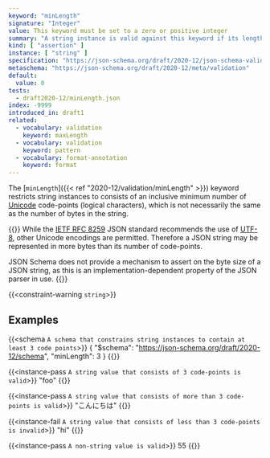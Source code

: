 ```yaml
---
keyword: "minLength"
signature: "Integer"
value: This keyword must be set to a zero or positive integer
summary: "A string instance is valid against this keyword if its length is greater than, or equal to, the value of this keyword."
kind: [ "assertion" ]
instance: [ "string" ]
specification: "https://json-schema.org/draft/2020-12/json-schema-validation.html#section-6.3.2"
metaschema: "https://json-schema.org/draft/2020-12/meta/validation"
default:
  value: 0
tests:
  - draft2020-12/minLength.json
index: -9999
introduced_in: draft1
related:
  - vocabulary: validation
    keyword: maxLength
  - vocabulary: validation
    keyword: pattern
  - vocabulary: format-annotation
    keyword: format
---
```


The [`minLength`]({{< ref "2020-12/validation/minLength" >}}) keyword restricts string instances to consists of an inclusive
minimum number of [Unicode](https://unicode.org) code-points (logical
characters), which is not necessarily the same as the number of bytes in the
string.

{{<learning-more>}} While the [IETF RFC
8259](https://www.rfc-editor.org/rfc/rfc8259) JSON standard recommends the use
of [UTF-8](https://en.wikipedia.org/wiki/UTF-8), other Unicode encodings are
permitted. Therefore a JSON string may be represented in more bytes than its
number of code-points.

JSON Schema does not provide a mechanism to assert on the byte size of a JSON
string, as this is an implementation-dependent property of the JSON parser in
use.  {{</learning-more>}}

{{<constraint-warning `string`>}}

## Examples

{{<schema `A schema that constrains string instances to contain at least 3 code points`>}}
{
  "$schema": "https://json-schema.org/draft/2020-12/schema",
  "minLength": 3
}
{{</schema>}}

{{<instance-pass `A string value that consists of 3 code-points is valid`>}}
"foo"
{{</instance-pass>}}

{{<instance-pass `A string value that consists of more than 3 code-points is valid`>}}
"こんにちは"
{{</instance-pass>}}

{{<instance-fail `A string value that consists of less than 3 code-points is invalid`>}}
"hi"
{{</instance-fail>}}

{{<instance-pass `A non-string value is valid`>}}
55
{{</instance-pass>}}
